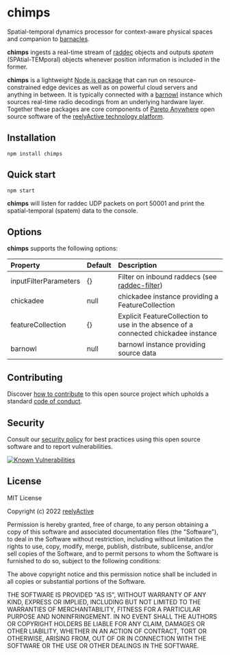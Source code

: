 chimps
======

Spatial-temporal dynamics processor for context-aware physical spaces and companion to [barnacles](https://github.com/reelyactive/barnacles).

__chimps__ ingests a real-time stream of [raddec](https://github.com/reelyactive/raddec) objects and outputs _spatem_ (SPAtial-TEMporal) objects whenever position information is included in the former.

__chimps__ is a lightweight [Node.js package](https://www.npmjs.com/package/chimps) that can run on resource-constrained edge devices as well as on powerful cloud servers and anything in between. It is typically connected with a [barnowl](https://github.com/reelyactive/barnowl) instance which sources real-time radio decodings from an underlying hardware layer. Together these packages are core components of [Pareto Anywhere](https://www.reelyactive.com/pareto/anywhere/) open source software of the [reelyActive technology platform](https://www.reelyactive.com/technology/).


Installation
------------

    npm install chimps


Quick start
-----------

    npm start

__chimps__ will listen for raddec UDP packets on port 50001 and print the spatial-temporal (spatem) data to the console.


Options
-------

__chimps__ supports the following options:

| Property               | Default | Description                            | 
|:-----------------------|:--------|:---------------------------------------|
| inputFilterParameters  | {}      | Filter on inbound raddecs (see [raddec-filter](https://github.com/reelyactive/raddec-filter)) |
| chickadee              | null    | chickadee instance providing a FeatureCollection |
| featureCollection      | {}      | Explicit FeatureCollection to use in the absence of a connected chickadee instance |
| barnowl                | null    | barnowl instance providing source data |


Contributing
------------

Discover [how to contribute](CONTRIBUTING.md) to this open source project which upholds a standard [code of conduct](CODE_OF_CONDUCT.md).


Security
--------

Consult our [security policy](SECURITY.md) for best practices using this open source software and to report vulnerabilities.

[![Known Vulnerabilities](https://snyk.io/test/github/reelyactive/chimps/badge.svg)](https://snyk.io/test/github/reelyactive/chimps)


License
-------

MIT License

Copyright (c) 2022 [reelyActive](https://www.reelyactive.com)

Permission is hereby granted, free of charge, to any person obtaining a copy of this software and associated documentation files (the "Software"), to deal in the Software without restriction, including without limitation the rights to use, copy, modify, merge, publish, distribute, sublicense, and/or sell copies of the Software, and to permit persons to whom the Software is furnished to do so, subject to the following conditions:

The above copyright notice and this permission notice shall be included in all copies or substantial portions of the Software.

THE SOFTWARE IS PROVIDED "AS IS", WITHOUT WARRANTY OF ANY KIND, EXPRESS OR 
IMPLIED, INCLUDING BUT NOT LIMITED TO THE WARRANTIES OF MERCHANTABILITY, 
FITNESS FOR A PARTICULAR PURPOSE AND NONINFRINGEMENT. IN NO EVENT SHALL THE 
AUTHORS OR COPYRIGHT HOLDERS BE LIABLE FOR ANY CLAIM, DAMAGES OR OTHER 
LIABILITY, WHETHER IN AN ACTION OF CONTRACT, TORT OR OTHERWISE, ARISING FROM, 
OUT OF OR IN CONNECTION WITH THE SOFTWARE OR THE USE OR OTHER DEALINGS IN 
THE SOFTWARE.

